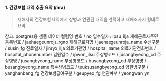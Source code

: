 #### 1. 건강보험 내역 추출 요약 (/hra)
> 재해자의 건강보험 내역에서 상병과 연관된 내역을 선택하고 재해조사서 형태로 요약

참고. postgres용 샘플 데이터 컬럼명
번호 / no
입수일자 / ipsu_ilja
재해근로자주민등록번호 / jaehaegeunroja_rgno
재해근로자명 / jaehaegeunroja_name
수신구분 / susin_fg
진료일자 / jinryo_ilja
의료기관명 / hospital_name
의료기관전화번호 / hospital_phonenumber
입원일수 / ipwon_ilsu
주상병코드 / jusangbyeong_cd
주상병명 / jusangbyeong_name
부상병코드 / busangbyeong_cd
부상병명 / busangbyeong_name
특수상병코드 / teuksusangbyeong_cd
양한방구분 / yanghanbang_fg
건강보험급여구분 / geupyeo_fg
연관여부 / yeongwan_yn

